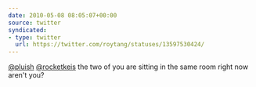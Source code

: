```yaml
---
date: 2010-05-08 08:05:07+00:00
source: twitter
syndicated:
- type: twitter
  url: https://twitter.com/roytang/statuses/13597530424/
---
```


[@pluish](https://twitter.com/pluish/) [@rocketkeis](https://twitter.com/rocketkeis/)  the two of you are sitting in the same room right now aren't you?